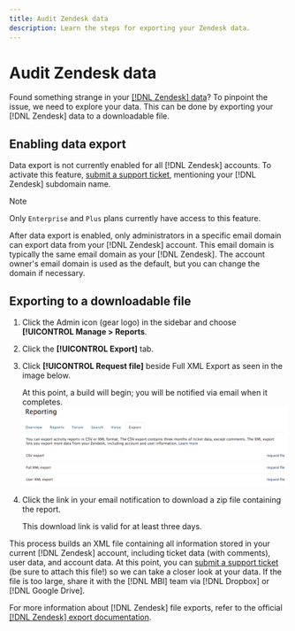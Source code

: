 ```yaml
---
title: Audit Zendesk data
description: Learn the steps for exporting your Zendesk data.
---
```

# Audit Zendesk data

Found something strange in your [[!DNL Zendesk] data](../integrations/exp-zendesk-data.md)? To pinpoint the issue, we need to explore your data. This can be done by exporting your [!DNL Zendesk] data to a downloadable file.

## Enabling data export

Data export is not currently enabled for all [!DNL Zendesk] accounts. To activate this feature, [submit a support ticket](../../../getting-started/support.md), mentioning your [!DNL Zendesk] subdomain name. 

>[!NOTE] 
>
>Only `Enterprise` and `Plus` plans currently have access to this feature.

After data export is enabled, only administrators in a specific email domain can export data from your [!DNL Zendesk] account. This email domain is typically the same email domain as your [!DNL Zendesk]. The account owner's email domain is used as the default, but you can change the domain if necessary.

## Exporting to a downloadable file

1. Click the Admin icon (gear logo) in the sidebar and choose **[!UICONTROL Manage > Reports**.
1. Click the **[!UICONTROL Export]** tab.
1. Click **[!UICONTROL Request file]** beside Full XML Export as seen in the image below.

   At this point, a build will begin; you will be notified via email when it completes.
   ![reports_export_new.png](../../../assets/reports_export_new.png)

1. Click the link in your email notification to download a zip file containing the report.

   This download link is valid for at least three days.

This process builds an XML file containing all information stored in your current [!DNL Zendesk] account, including ticket data (with comments), user data, and account data. At this point, you can [submit a support ticket](../../../getting-started/support.md) (be sure to attach this file!) so we can take a closer look at your data. If the file is too large, share it with the [!DNL MBI] team via [!DNL Dropbox] or [!DNL Google Drive].

For more information about [!DNL Zendesk] file exports, refer to the official [[!DNL Zendesk] export documentation](https://support.zendesk.com/entries/23002207-Exporting-data-to-a-CSV-or-XML-file-Plus-and-Enterprise-).
